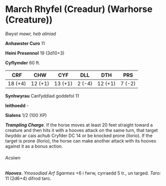 # March Rhyfel (Creadur) (Warhorse (Creature))

*Bwyst mawr, heb aliniad*

**Anhawster Curo** 11

**Heini Presennol** 19 (3d10+3)

**Cyflymder** 60 ft.

| CRF     | CHW     | CYF     | DLL    | DTH     | PRS    |
|---------|---------|---------|--------|---------|--------|
| 18 (+4) | 12 (+1) | 13 (+1) | 2 (-4) | 12 (+1) | 7 (-2) |

**Synhwyrau** Canfyddiad goddefol 11

**Ieithoedd** -

**Sialens** 1/2 (100 XP)

***Trampling Charge***. If the horse moves at least 20 feet straight toward a creature and then hits it with a hooves attack on the same turn, that target llwyddo ar cais achub Cryfder DC 14 or be knocked prone (llorio). If the target is prone (llorio), the horse can make another attack with its hooves against it as a bonus action.

###### Acsiwn

***Hooves***. *Ymosodiad Arf Sgarmes* +6 i fwrw, cyrraedd 5 tr., un targed. *Taro:* 11 (2d6+4) difrod taro.